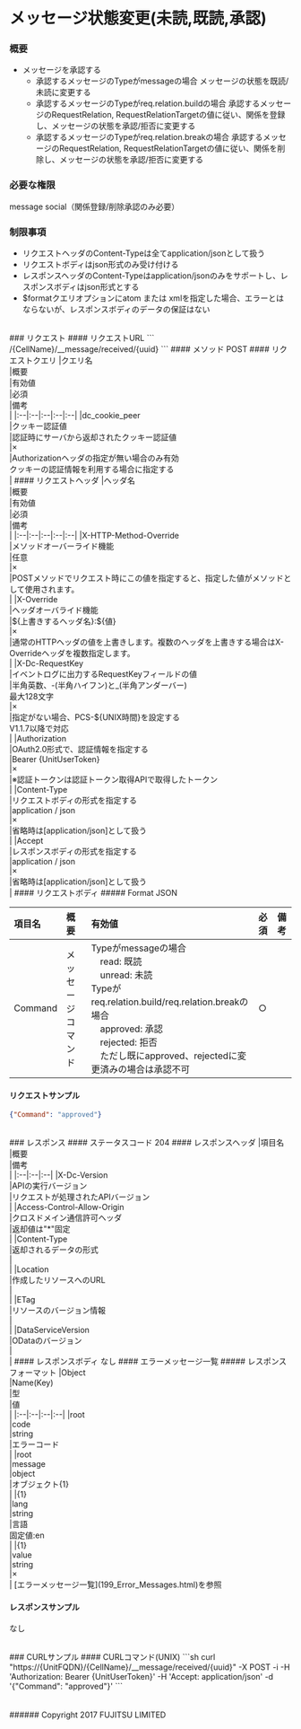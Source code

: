 # メッセージ状態変更(未読,既読,承認)
### 概要
* メッセージを承認する
	* 承認するメッセージのTypeがmessageの場合
	メッセージの状態を既読/未読に変更する
	* 承認するメッセージのTypeがreq.relation.buildの場合
	承認するメッセージのRequestRelation, RequestRelationTargetの値に従い、関係を登録し、メッセージの状態を承認/拒否に変更する
	* 承認するメッセージのTypeがreq.relation.breakの場合
	承認するメッセージのRequestRelation, RequestRelationTargetの値に従い、関係を削除し、メッセージの状態を承認/拒否に変更する

### 必要な権限
message
social（関係登録/削除承認のみ必要）
### 制限事項
* リクエストヘッダのContent-Typeは全てapplication/jsonとして扱う
* リクエストボディはjson形式のみ受け付ける
* レスポンスヘッダのContent-Typeはapplication/jsonのみをサポートし、レスポンスボディはjson形式とする
* $formatクエリオプションにatom または xmlを指定した場合、エラーとはならないが、レスポンスボディのデータの保証はない

<br>
### リクエスト
#### リクエストURL
```
/{CellName}/__message/received/{uuid}
```
#### メソッド
POST
#### リクエストクエリ
|クエリ名<br>|概要<br>|有効値<br>|必須<br>|備考<br>|
|:--|:--|:--|:--|:--|
|dc_cookie_peer<br>|クッキー認証値<br>|認証時にサーバから返却されたクッキー認証値<br>|×<br>|Authorizationヘッダの指定が無い場合のみ有効<br>クッキーの認証情報を利用する場合に指定する<br>|
#### リクエストヘッダ
|ヘッダ名<br>|概要<br>|有効値<br>|必須<br>|備考<br>|
|:--|:--|:--|:--|:--|
|X-HTTP-Method-Override<br>|メソッドオーバーライド機能<br>|任意<br>|×<br>|POSTメソッドでリクエスト時にこの値を指定すると、指定した値がメソッドとして使用されます。<br>|
|X-Override<br>|ヘッダオーバライド機能<br>|${上書きするヘッダ名}:${値}<br>|×<br>|通常のHTTPヘッダの値を上書きします。複数のヘッダを上書きする場合はX-Overrideヘッダを複数指定します。<br>|
|X-Dc-RequestKey<br>|イベントログに出力するRequestKeyフィールドの値<br>|半角英数、-(半角ハイフン)と_(半角アンダーバー)<br>最大128文字<br>|×<br>|指定がない場合、PCS-${UNIX時間}を設定する<br>V1.1.7以降で対応<br>|
|Authorization<br>|OAuth2.0形式で、認証情報を指定する<br>|Bearer {UnitUserToken}<br>|×<br>|※認証トークンは認証トークン取得APIで取得したトークン<br>|
|Content-Type<br>|リクエストボディの形式を指定する<br>|application / json<br>|×<br>|省略時は[application/json]として扱う<br>|
|Accept<br>|レスポンスボディの形式を指定する<br>|application / json<br>|×<br>|省略時は[application/json]として扱う<br>|
#### リクエストボディ
##### Format
JSON

|項目名<br>|概要<br>|有効値<br>|必須<br>|備考<br>|
|:--|:--|:--|:--|:--|
|Command<br>|メッセージコマンド<br>|Typeがmessageの場合<br>　read: 既読<br>　unread: 未読<br>Typeがreq.relation.build/req.relation.breakの場合<br>　approved: 承認<br>　rejected: 拒否<br>　ただし既にapproved、rejectedに変更済みの場合は承認不可<br>|○<br>|<br>|
#### リクエストサンプル
```json
{"Command": "approved"}
```

<br>
### レスポンス
#### ステータスコード
204
#### レスポンスヘッダ
|項目名<br>|概要<br>|備考<br>|
|:--|:--|:--|
|X-Dc-Version<br>|APIの実行バージョン<br>|リクエストが処理されたAPIバージョン<br>|
|Access-Control-Allow-Origin<br>|クロスドメイン通信許可ヘッダ<br>|返却値は"*"固定<br>|
|Content-Type<br>|返却されるデータの形式<br>|<br>|
|Location<br>|作成したリソースへのURL<br>|<br>|
|ETag<br>|リソースのバージョン情報<br>|<br>|
|DataServiceVersion<br>|ODataのバージョン<br>|<br>|
#### レスポンスボディ
なし
#### エラーメッセージ一覧
##### レスポンスフォーマット
|Object<br>|Name(Key)<br>|型<br>|値<br>|
|:--|:--|:--|:--|
|root<br>|code<br>|string<br>|エラーコード<br>|
|root<br>|message<br>|object<br>|オブジェクト{1}<br>|
|{1}<br>|lang<br>|string<br>|言語<br>固定値:en<br>|
|{1}<br>|value<br>|string<br>|×<br>|
[エラーメッセージ一覧](199_Error_Messages.html)を参照

#### レスポンスサンプル
なし

<br>
### CURLサンプル
#### CURLコマンド(UNIX)
```sh
curl "https://{UnitFQDN}/{CellName}/__message/received/{uuid}" -X POST -i -H 'Authorization: Bearer {UnitUserToken}' -H 'Accept: application/json' -d '{"Command": "approved"}' 
```
<br>
<br>
<br>
###### Copyright 2017    FUJITSU LIMITED
